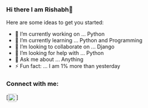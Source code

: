 ### Hi there I am Rishabh👋

Here are some ideas to get you started:

- 🔭 I’m currently working on ... Python
- 🌱 I’m currently learning ... Python and Programming
- 👯 I’m looking to collaborate on ... Django 
- 🤔 I’m looking for help with ... Python
- 💬 Ask me about ... Anything
- ⚡ Fun fact: ... I am 1% more than yesterday

### Connect with me:

[<img align='center' width='22px' src='Desktop/a.png'/>]
